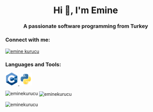 <h1 align="center">Hi 👋, I'm Emine</h1>
<h3 align="center">A passionate software programming from Turkey</h3>

<h3 align="left">Connect with me:</h3>
<p align="left">
<a href="https://linkedin.com/in/emi̇ne kurucu" target="blank"><img align="center" src="https://raw.githubusercontent.com/rahuldkjain/github-profile-readme-generator/master/src/images/icons/Social/linked-in-alt.svg" alt="emi̇ne kurucu" height="30" width="40" /></a>
</p>

<h3 align="left">Languages and Tools:</h3>
<p align="left"> <a href="https://www.w3schools.com/cpp/" target="_blank" rel="noreferrer"> <img src="https://raw.githubusercontent.com/devicons/devicon/master/icons/cplusplus/cplusplus-original.svg" alt="cplusplus" width="40" height="40"/> </a> <a href="https://www.python.org" target="_blank" rel="noreferrer"> <img src="https://raw.githubusercontent.com/devicons/devicon/master/icons/python/python-original.svg" alt="python" width="40" height="40"/> </a> </p>

<p><img align="left" src="https://github-readme-stats.vercel.app/api/top-langs?username=eminekurucu&show_icons=true&locale=en&layout=compact" alt="eminekurucu" /></p>

<p>&nbsp;<img align="center" src="https://github-readme-stats.vercel.app/api?username=eminekurucu&show_icons=true&locale=en" alt="eminekurucu" /></p>

<p><img align="center" src="https://github-readme-streak-stats.herokuapp.com/?user=eminekurucu&" alt="eminekurucu" /></p>
